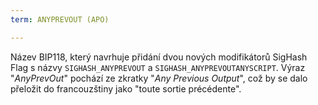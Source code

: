 ```yaml
---
term: ANYPREVOUT (APO)

---
```

Název BIP118, který navrhuje přidání dvou nových modifikátorů SigHash Flag s názvy `SIGHASH_ANYPREVOUT` a `SIGHASH_ANYPREVOUTANYSCRIPT`. Výraz "*AnyPrevOut*" pochází ze zkratky "*Any Previous Output*", což by se dalo přeložit do francouzštiny jako "toute sortie précédente".